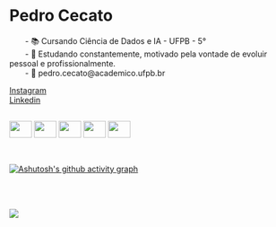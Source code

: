 # Pedro Cecato
<p>
  &emsp;&emsp;- 📚 Cursando Ciência de Dados e IA - UFPB - 5°
  <br>
  &emsp;&emsp;- 🧠 Estudando constantemente, motivado pela vontade de evoluir pessoal e profissionalmente.
  <br>
  &emsp;&emsp;- 📩 pedro.cecato@academico.ufpb.br
</p>
<p>
  <a href="https://www.instagram.com/pedro.cecato/">Instagram</a>  
  <br>
  <a href="https://www.linkedin.com/in/pedro-miguel-cecato-valoes-b7a473284/">Linkedin</a>
</p>

##
<div>
  <img align='center' height='30' width='40' src="https://cdn.jsdelivr.net/gh/devicons/devicon@latest/icons/python/python-original.svg" />
  <img align='center' height='30' width='40' src="https://cdn.jsdelivr.net/gh/devicons/devicon@latest/icons/jupyter/jupyter-original-wordmark.svg" />
  <img align='center' height='30' width='40' src="https://cdn.jsdelivr.net/gh/devicons/devicon@latest/icons/c/c-original.svg" />
  <img align='center' height='30' width='40' src="https://cdn.jsdelivr.net/gh/devicons/devicon@latest/icons/cplusplus/cplusplus-original.svg" />
  <img align='center' height='30' width='40' src="https://cdn.jsdelivr.net/gh/devicons/devicon@latest/icons/azuresqldatabase/azuresqldatabase-original.svg" />
<div>

<br>

##
[![Ashutosh's github activity graph](https://github-readme-activity-graph.vercel.app/graph?username=carlimmsantos&theme=react-dark)](https://github.com/ashutosh00710/github-readme-activity-graph)

##

<br/>
<div><br> 
  <a href="https://www.instagram.com/pedro.cecato/ target="_blank"><img src="https://img.shields.io/badge/-Instagram-%23E4405F?style=for-the-badge&logo=instagram&logoColor=white" target="_blank" rel="external"></a>
  <a href="https://www.linkedin.com/in/pedro-miguel-cecato-valoes-b7a473284/"<img src="https://img.shields.io/badge/-Gmail-%23333?style=for-the-badge&logo=gmail&logoColor=white" target="_blank"></a>
 
</div>
